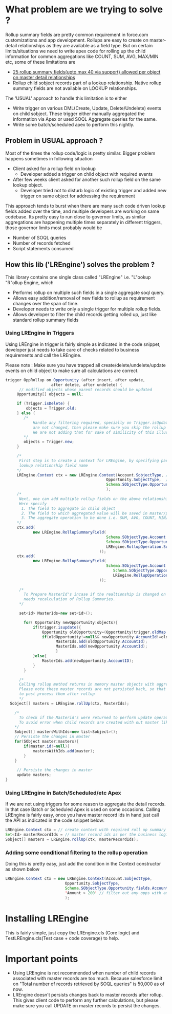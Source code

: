 # What problem are we trying to solve ?

Rollup summary fields are pretty common requirement in force.com customizations and app development. Rollups are easy to create on master-detail relationships as they are available as a field type. But on certain limits/situations we need to write apex code for rolling up the child information for common aggregations like COUNT, SUM, AVG, MAX/MIN etc, some of these limitations are
 * [25 rollup summary fields(upto max 40 via support) allowed per object on master detail relationships](https://help.salesforce.com/articleView?id=000213287&type=1)
 * Rollup child sobject records part of a lookup relationship. Native rollup summary fields are not available on LOOKUP relationships.

The 'USUAL' approach to handle this limitation is to either
 * Write trigger on various DML(Create, Update, Delete/Undelete) events on child sobject. These trigger either manually aggregated the information via Apex or used SOQL Aggregate queries for the same.  
 * Write some batch/scheduled apex to perform this nightly.

## Problem in USUAL approach ?
Most of the times the rollup code/logic is pretty similar. Bigger problem happens sometimes in following situation
 * Client asked for a rollup field on lookup
   * Developer added a trigger on child object with required events
 * After few weeks client asked for another such rollup field on the same lookup object.
   * Developer tried not to disturb logic of existing trigger and added new trigger on same object for addressing the requirement

 This approach tends to burst when there are many such code driven lookup fields added over the time, and multiple developers are working on same codebase. Its pretty easy to run close to governor limits, as similar aggregations are happening multiple times separately in different triggers, those governor limits most probably would be
  - Number of SOQL queries
  - Number of records fetched
  - Script statements consumed

## How this lib ('LREngine') solves the problem ?
This library contains one single class called "LREngine" i.e. "L"ookup "R"ollup Engine, which
 * Performs rollup on multiple such fields in a single aggregate soql query.
 * Allows easy addition/removal of new fields to rollup as requirement changes over the span of time.
 * Developer needs to write only a single trigger for multiple rollup fields.
 * Allows developer to filter the child records getting rolled up, just like standard rollup summary fields

### Using LREngine in Triggers
Using LREngine in trigger is fairly simple as indicated in the code snippet, developer just needs to take care of checks related to business requirements and call the LREngine.

Please note : Make sure you have trapped all create/delete/undelete/update events on child object to make sure all calculations are correct.

```java
trigger OppRollup on Opportunity (after insert, after update,
					after delete, after undelete) {
      // modified objects whose parent records should be updated
     Opportunity[] objects = null;  

     if (Trigger.isDelete) {
         objects = Trigger.old;
     } else {
        /*
            Handle any filtering required, specially on Trigger.isUpdate event. If the rolled up fields
            are not changed, then please make sure you skip the rollup operation.
            We are not adding that for sake of similicity of this illustration.
        */ 
        objects = Trigger.new;
     }

     /*
      First step is to create a context for LREngine, by specifying parent and child objects and
      lookup relationship field name
     */
     LREngine.Context ctx = new LREngine.Context(Account.SobjectType, // parent object
                                            Opportunity.SobjectType,  // child object
                                            Schema.SObjectType.Opportunity.fields.AccountId // relationship field name
                                            );    
     /*
      Next, one can add multiple rollup fields on the above relationship.
      Here specify
       1. The field to aggregate in child object
       2. The field to which aggregated value will be saved in master/parent object
       3. The aggregate operation to be done i.e. SUM, AVG, COUNT, MIN/MAX
     */
     ctx.add(
            new LREngine.RollupSummaryField(
                                            Schema.SObjectType.Account.fields.AnnualRevenue,
                                            Schema.SObjectType.Opportunity.fields.Amount,
                                            LREngine.RollupOperation.Sum
                                         ));
     ctx.add(
            new LREngine.RollupSummaryField(
                                            Schema.SObjectType.Account.fields.SLAExpirationDate__c,
                                               Schema.SObjectType.Opportunity.fields.CloseDate,
                                               LREngine.RollupOperation.Max
                                         ));                                      
  
      /*
        To Prepare MasterId's incase if the realtionship is changed on child object Old Master record and nNew Master Records
        needs recalculation of Rollup Summaries.
      */

      set<id> MasterIds=new set<id>();

        for( Opportunity newOpportunity:objects){
            if(trigger.isupdate){
                Opportunity oldOpportunity=(Opportunity)trigger.oldMap.get(newOpportunity.Id);
                if(oldOpportunity!=null&& newOpportunity.AccountId!=oldContact.AccountId){
                      MasterIds.add(oldOpportunity.AccountId);
                      MasterIds.add(newOpportunity.AccountId);
                      }
            }else{
                MasterIds.add(newOpportunity.AccountID);
            }
        }

      /*
      Calling rollup method returns in memory master objects with aggregated values in them.
      Please note these master records are not persisted back, so that client gets a chance
      to post process them after rollup
      */ 
  Sobject[] masters = LREngine.rollUp(ctx, MasterIds);

    /*
      To check if the Masterid's were returned to perform update operation.
      To avoid error when child records are created with out master like Tasks, Events with out selecting Account.
    */
    Sobject[] mastersWithIds=new list<Sobject>();
    // Persiste the changes in master
    for(SObject master:masters){
        if(master.id!=null){
            mastersWithIds.add(master);
        }
    }
 
     // Persiste the changes in master
     update masters;
}
```

### Using LREngine in Batch/Scheduled/etc Apex
If we are not using triggers for some reason to aggregate the detail records. In that case Batch or Scheduled Apex is used on some occasions. Calling LREngine is fairly easy, once you have master record ids in hand just call the API as indicated in the code snippet below:

```java
LREngine.Context ctx = // create context with required roll up summary fields as shown in above code snippet
Set<Id> masterRecordIds = // master record ids as per the business logic
Sobject[] masters = LREngine.rollUp(ctx, masterRecordIds);  
```

### Adding some conditional filtering to the rollup operation
Doing this is pretty easy, just add the condition in the Context constructor as shown below
```java
LREngine.Context ctx = new LREngine.Context(Account.SobjectType,
                          Opportunity.SobjectType,
                          Schema.SObjectType.Opportunity.fields.AccountId,
                          'Amount > 200' // filter out any opps with amount less than 200
                          );

```
# Installing LREngine
This is fairly simple, just copy the LREngine.cls (Core logic) and TestLREngine.cls(Test case + code coverage) to help.

# Important points
 * Using LREngine is not recommended when number of child records associated with master records are too much. Because salesforce limit on "Total number of records retrieved by SOQL queries" is 50,000 as of now.
 * LREngine doesn't persists changes back to master records after rollup. This gives client code to perform any further calculations, but please make sure you call UPDATE on master records to persist the changes.

